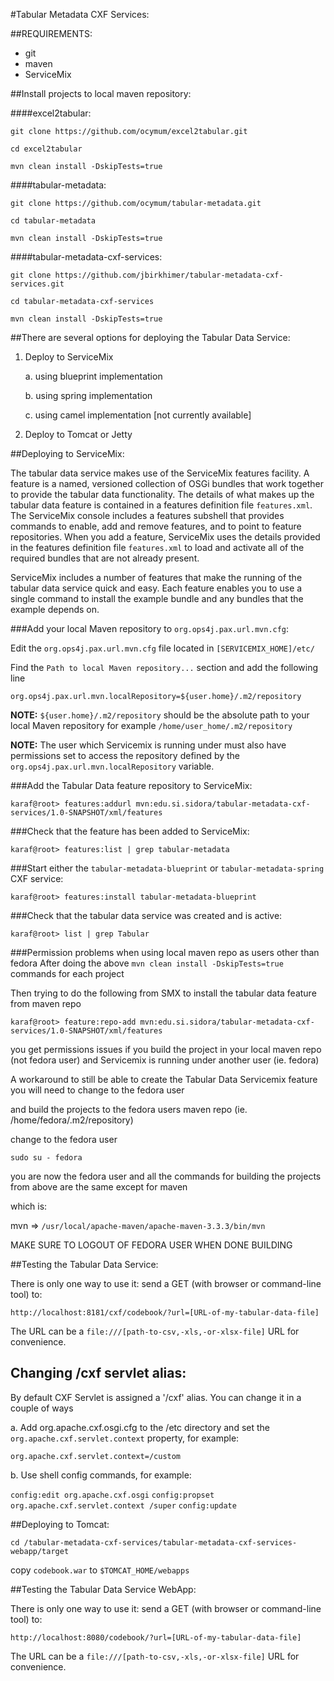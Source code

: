 #Tabular Metadata CXF Services:

##REQUIREMENTS:

- git
- maven
- ServiceMix

##Install projects to local maven repository:

####excel2tabular:

`git clone https://github.com/ocymum/excel2tabular.git`

`cd excel2tabular`

`mvn clean install -DskipTests=true`

####tabular-metadata:

`git clone https://github.com/ocymum/tabular-metadata.git`

`cd tabular-metadata`

`mvn clean install -DskipTests=true`

####tabular-metadata-cxf-services:

`git clone https://github.com/jbirkhimer/tabular-metadata-cxf-services.git`

`cd tabular-metadata-cxf-services`

`mvn clean install -DskipTests=true`


##There are several options for deploying the Tabular Data Service:

1. Deploy to ServiceMix

    a. using blueprint implementation
    
    b. using spring implementation
    
    c. using camel implementation [not currently available]

2. Deploy to Tomcat or Jetty

##Deploying to ServiceMix:

The tabular data service makes use of the ServiceMix features facility.
A feature is a named, versioned collection of OSGi bundles that work
together to provide the tabular data functionality. The details of what
makes up the tabular data feature is contained in a features definition
file `features.xml`. The ServiceMix console includes a features subshell
that provides commands to enable, add and remove features, and to point
to feature repositories. When you add a feature, ServiceMix uses the
details provided in the features definition file `features.xml` to load
and activate all of the required bundles that are not already present.

ServiceMix includes a number of features that make the running of
the tabular data service quick and easy. Each feature enables you to use
a single command to install the example bundle and any bundles that the
example depends on.

###Add your local Maven repository to `org.ops4j.pax.url.mvn.cfg`:

Edit the `org.ops4j.pax.url.mvn.cfg` file located in `[SERVICEMIX_HOME]/etc/`

Find the `Path to local Maven repository...` section and add the following line 

`org.ops4j.pax.url.mvn.localRepository=${user.home}/.m2/repository`

**NOTE:**
`${user.home}/.m2/repository` should be the absolute path to your local Maven
repository for example `/home/user_home/.m2/repository`

**NOTE:**
The user which Servicemix is running under must also have permissions set to access
the repository defined by the `org.ops4j.pax.url.mvn.localRepository` variable. 

###Add the Tabular Data feature repository to ServiceMix:

`karaf@root> features:addurl mvn:edu.si.sidora/tabular-metadata-cxf-services/1.0-SNAPSHOT/xml/features`

###Check that the feature has been added to ServiceMix:

`karaf@root> features:list | grep tabular-metadata`

###Start either the `tabular-metadata-blueprint` or `tabular-metadata-spring` CXF service:

`karaf@root> features:install tabular-metadata-blueprint`

###Check that the tabular data service was created and is active:

`karaf@root> list | grep Tabular`

###Permission problems when using local maven repo as users other than fedora
After doing the above `mvn clean install -DskipTests=true` commands for each project

Then trying to do the following from SMX to install the tabular data feature from maven repo

`karaf@root> feature:repo-add mvn:edu.si.sidora/tabular-metadata-cxf-services/1.0-SNAPSHOT/xml/features`

you get permissions issues if you build the project in your local maven repo (not fedora user) and
Servicemix is running under another user (ie. fedora)

A workaround to still be able to create the Tabular Data Servicemix feature you will need to change to the fedora user

and build the projects to the fedora users maven repo (ie. /home/fedora/.m2/repository)

change to the fedora user

`sudo su - fedora` 

you are now the fedora user and all the commands for building the projects from above are the same except for maven 

which is:

mvn => `/usr/local/apache-maven/apache-maven-3.3.3/bin/mvn` 

MAKE SURE TO LOGOUT OF FEDORA USER WHEN DONE BUILDING

##Testing the Tabular Data Service:

There is only one way to use it: send a GET (with browser or command-line tool) to:

`http://localhost:8181/cxf/codebook/?url=[URL-of-my-tabular-data-file]`

The URL can be a `file:///[path-to-csv,-xls,-or-xlsx-file]` URL for convenience.

Changing /cxf servlet alias:
---------------------------
By default CXF Servlet is assigned a '/cxf' alias. You can change it in a couple of ways

a. Add org.apache.cxf.osgi.cfg to the /etc directory and set the
   `org.apache.cxf.servlet.context` property, for example:
   
   `org.apache.cxf.servlet.context=/custom`

b. Use shell config commands, for example:

   `config:edit org.apache.cxf.osgi`
   `config:propset org.apache.cxf.servlet.context /super`
   `config:update`


##Deploying to Tomcat:

`cd /tabular-metadata-cxf-services/tabular-metadata-cxf-services-webapp/target`

copy `codebook.war` to `$TOMCAT_HOME/webapps`

##Testing the Tabular Data Service WebApp:

There is only one way to use it: send a GET (with browser or command-line tool) to:

`http://localhost:8080/codebook/?url=[URL-of-my-tabular-data-file]`

The URL can be a `file:///[path-to-csv,-xls,-or-xlsx-file]` URL for convenience.